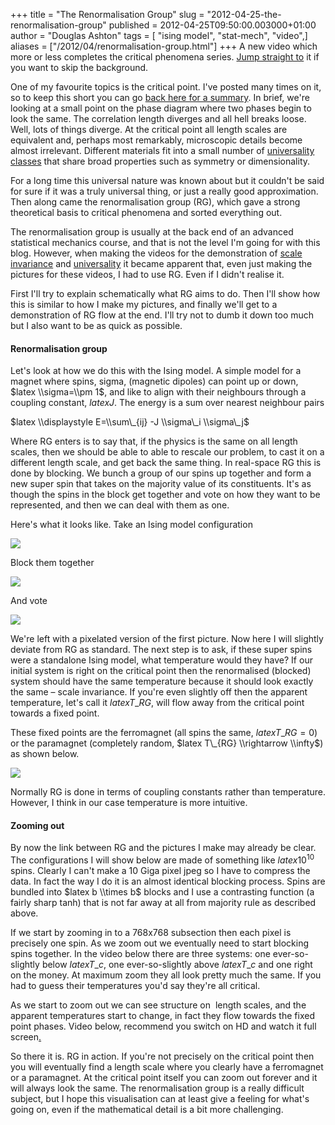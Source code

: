 +++
title = "The Renormalisation Group"
slug = "2012-04-25-the-renormalisation-group"
published = 2012-04-25T09:50:00.003000+01:00
author = "Douglas Ashton"
tags = [ "ising model", "stat-mech", "video",]
aliases = ["/2012/04/renormalisation-group.html"]
+++
A new video which more or less completes the critical phenomena
series. [Jump straight to](#zoom) it if you want to skip the
background.  
  
One of my favourite topics is the critical point. I've posted many
times on it, so to keep this short you can go [back here for a
summary](/2009/05/critical-point.html).
In brief, we're looking at a small point on the phase diagram where two
phases begin to look the same. The correlation length diverges and all
hell breaks loose. Well, lots of things diverge. At the critical point
all length scales are equivalent and, perhaps most remarkably,
microscopic details become almost irrelevant. Different materials fit
into a small number of [universality
classes](/2011/07/universality-at-critical-point.html) that
share broad properties such as symmetry or dimensionality.  
  
For a long time this universal nature was known about but it couldn't be
said for sure if it was a truly universal thing, or just a really good
approximation. Then along came the renormalisation group (RG), which
gave a strong theoretical basis to critical phenomena and sorted
everything out.  
  
The renormalisation group is usually at the back end of an advanced
statistical mechanics course, and that is not the level I'm going for
with this blog. However, when making the videos for the demonstration of
[scale
invariance](/2009/05/critical-point.html) and
[universality](/2011/07/universality-at-critical-point.html) it
became apparent that, even just making the pictures for these videos, I
had to use RG. Even if I didn't realise it.  
  
First I'll try to explain schematically what RG aims to do. Then I'll
show how this is similar to how I make my pictures, and finally we'll
get to a demonstration of RG flow at the end. I'll try not to dumb it
down too much but I also want to be as quick as possible.  

#### Renormalisation group

Let's look at how we do this with the Ising model. A simple model for a
magnet where spins, sigma, (magnetic dipoles) can point up or down,
$latex \\sigma=\\pm 1$, and like to align with their neighbours through
a coupling constant, $latex J$. The energy is a sum over nearest
neighbour pairs  
  

$latex \\displaystyle E=\\sum\_{ij} -J \\sigma\_i \\sigma\_j$

  

Where RG enters is to say that, if the physics is the same on all length
scales, then we should be able to able to rescale our problem, to cast
it on a different length scale, and get back the same thing. In
real-space RG this is done by blocking. We bunch a group of our spins up
together and form a new super spin that takes on the majority value of
its constituents. It's as though the spins in the block get together and
vote on how they want to be represented, and then we can deal with them
as one.  
  
Here's what it looks like. Take an Ising model configuration  

[![](/images/thumbnails/2012-04-25-the-renormalisation-group-rgising1.png)](/images/2012-04-25-the-renormalisation-group-rgising1.png)

Block them together  

[![](/images/thumbnails/2012-04-25-the-renormalisation-group-rgising2.png)](/images/2012-04-25-the-renormalisation-group-rgising2.png)

  
And vote  

[![](/images/thumbnails/2012-04-25-the-renormalisation-group-rgising3.png)](/images/2012-04-25-the-renormalisation-group-rgising3.png)

  
We're left with a pixelated version of the first picture. Now here I
will slightly deviate from RG as standard. The next step is to ask, if
these super spins were a standalone Ising model, what temperature would
they have? If our initial system is right on the critical point then the
renormalised (blocked) system should have the same temperature because
it should look exactly the same – scale invariance. If you're even
slightly off then the apparent temperature, let's call it $latex
T\_{RG}$, will flow away from the critical point towards a fixed
point.  
  
These fixed points are the ferromagnet (all spins the same, $latex
T\_{RG}=0$) or the paramagnet (completely random, $latex T\_{RG}
\\rightarrow \\infty$) as shown below.  
  

[![](/images/thumbnails/2012-04-25-the-renormalisation-group-rgising4.png)](/images/2012-04-25-the-renormalisation-group-rgising4.png)

  

Normally RG is done in terms of coupling constants rather than
temperature. However, I think in our case temperature is more
intuitive.  

#### Zooming out

By now the link between RG and the pictures I make may already be clear.
The configurations I will show below are made of something like $latex
10^{10}$ spins. Clearly I can't make a 10 Giga pixel jpeg so I have to
compress the data. In fact the way I do it is an almost identical
blocking process. Spins are bundled into $latex b \\times b$ blocks and
I use a contrasting function (a fairly sharp tanh) that is not far away
at all from majority rule as described above.  
  
If we start by zooming in to a 768x768 subsection then each pixel is
precisely one spin. As we zoom out we eventually need to start blocking
spins together. In the video below there are three systems: one
ever-so-slightly below $latex T\_c$, one ever-so-slightly above $latex
T\_c$ and one right on the money. At maximum zoom they all look pretty
much the same. If you had to guess their temperatures you'd say they're
all critical.  
  
As we start to zoom out we can see structure on  length scales, and the
apparent temperatures start to change, in fact they flow towards the
fixed point phases. Video below, recommend you switch on HD and watch it
full
screen<a href="http://draft.blogger.com/blogger.g?blogID=5457514384557268934" id="zoom">.</a>  
  

  
  
So there it is. RG in action. If you're not precisely on the critical
point then you will eventually find a length scale where you clearly
have a ferromagnet or a paramagnet. At the critical point itself you can
zoom out forever and it will always look the same. The renormalisation
group is a really difficult subject, but I hope this visualisation can
at least give a feeling for what's going on, even if the mathematical
detail is a bit more challenging.
